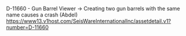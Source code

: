 D-11660 - Gun Barrel Viewer -> Creating two gun barrels with the same name causes a crash (Abdel) https://www13.v1host.com/SeisWareInternationalInc/assetdetail.v1?number=D-11660

